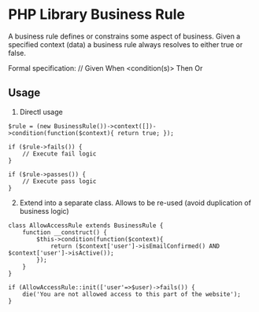 # PHP Library Business Rule #

A business rule defines or constrains some aspect of business. Given a specified context (data) a business rule always resolves to either true or false.

Formal specification:
// Given <Context> When <condition(s)> Then <Pass> Or <Fail>

## Usage ##

1) Directl usage
```
$rule = (new BusinessRule())->context([])->condition(function($context){ return true; });

if ($rule->fails()) {
    // Execute fail logic
}

if ($rule->passes()) {
    // Execute pass logic
}
```

2) Extend into a separate class. Allows to be re-used (avoid duplication of business logic)

```
class AllowAccessRule extends BusinessRule {
    function __construct() {
        $this->condition(function($context){
            return ($context['user']->isEmailConfirmed() AND $context['user']->isActive());
        });
    }
}

if (AllowAccessRule::init(['user'=>$user)->fails()) {
    die('You are not allowed access to this part of the website');
}
```
